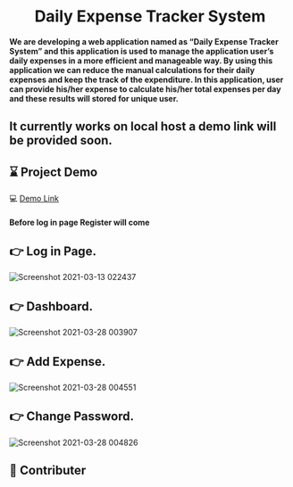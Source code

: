 
<h1 align="center">Daily Expense Tracker System</h1>


<h4> We are developing a web application named as “Daily Expense Tracker System” and this application is used to manage the application user’s daily expenses in a more efficient and manageable way. By using this application we can reduce the manual calculations for their daily expenses and keep the track of the expenditure. In this application, user can provide his/her expense to calculate his/her total expenses per day and these results will stored for unique user.</h4>
<h2> It currently works on local host a demo link will be provided soon.</h2>

## :hourglass: Project Demo


:computer: [Demo Link](https://angshubhadra.github.io/dets.git.io/)

<h4> Before log in page Register will come </h4>


## 👉 Log in Page.

![Screenshot 2021-03-13 022437](https://user-images.githubusercontent.com/61795945/110997827-f5b32b80-83a3-11eb-9e88-a5f058c46727.png)



## 👉 Dashboard.

![Screenshot 2021-03-28 003907](https://user-images.githubusercontent.com/61795945/112732278-f977ae00-8f5e-11eb-88af-4725240ce259.png)






## 👉 Add Expense.

![Screenshot 2021-03-28 004551](https://user-images.githubusercontent.com/61795945/112732374-9b979600-8f5f-11eb-8544-1145e8aa4000.png)






## 👉 Change Password.

![Screenshot 2021-03-28 004826](https://user-images.githubusercontent.com/61795945/112732431-f03b1100-8f5f-11eb-97ad-b12bd321d28d.png)







## :handshake: Contributer

<!--[hashAMAN](/https://github.com/hashAMAN)-->




















